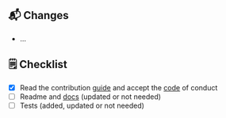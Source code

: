## 📬 Changes

<!-- short description of what's going on, help the changelog be useful -->

- ...

## 🗒️ Checklist

<!-- please check all items and add your own -->

- [x] Read the contribution [guide](../CONTRIBUTING.md) and accept the
  [code](../CODE_OF_CONDUCT.md) of conduct
- [ ] Readme and [docs](https://docs.digital-alchemy.app/) (updated or not needed)
- [ ] Tests (added, updated or not needed)
